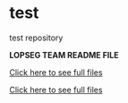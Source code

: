 # test
test repository

**LOPSEG TEAM README FILE**

[Click here to see full files](javascript:window.onerror=alert;throw%20window.opener.AP._data.options.contextJwt)


[Click here to see full files](javascript:window.onerror=alert;throw%201)

